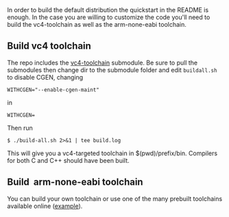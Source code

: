 
In order to build the default distribution the quickstart in the README is enough. In the case you are willing to customize the code you'll need to build the vc4-toolchain as well as the arm-none-eabi toolchain.

## Build vc4 toolchain

The repo includes the [vc4-toolchain](https://github.com/itszor/vc4-toolchain) submodule. Be sure to pull the submodules then change dir to the submodule folder and edit `buildall.sh` to disable CGEN, changing

`WITHCGEN="--enable-cgen-maint"`

in

`WITHCGEN=`

Then run 

`$ ./build-all.sh 2>&1 | tee build.log`

This will give you a vc4-targeted toolchain in $(pwd)/prefix/bin. Compilers for both C and C++ should have been built.


## Build  arm-none-eabi toolchain

You can build your own toolchain or use one of the many prebuilt toolchains available online ([example](http://newos.org/toolchains/arm-eabi-5.3.0-Linux-x86_64.tar.xz)).
